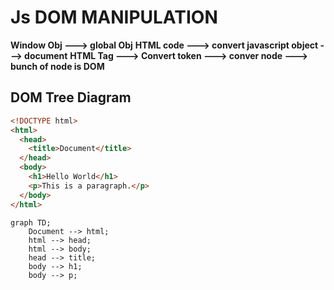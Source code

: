 # Js DOM MANIPULATION
**Window Obj ---> global Obj**
**HTML code ---> convert javascript object  ---> document**
**HTML Tag  ---> Convert token ---> conver node ---> bunch of node is DOM**

## DOM Tree Diagram
```HTML
<!DOCTYPE html>
<html>
  <head>
    <title>Document</title>
  </head>
  <body>
    <h1>Hello World</h1>
    <p>This is a paragraph.</p>
  </body>
</html>
```

```mermaid
graph TD;
    Document --> html;
    html --> head;
    html --> body;
    head --> title;
    body --> h1;
    body --> p;


